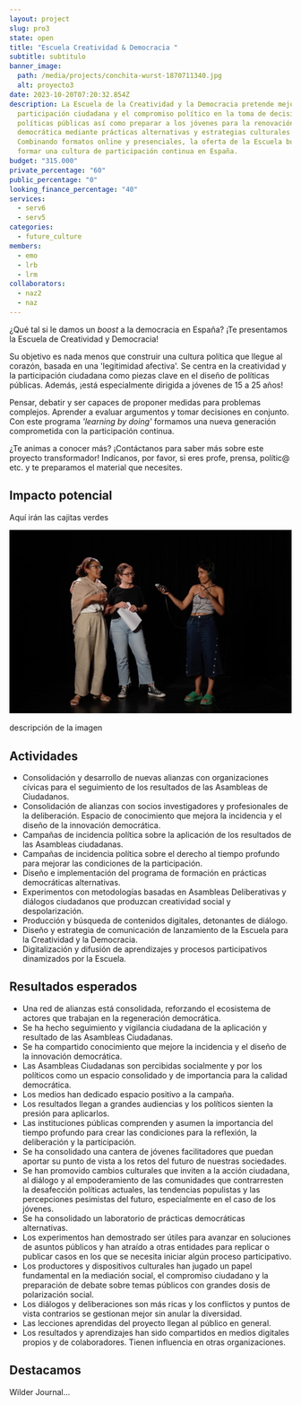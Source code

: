 ```yaml
---
layout: project
slug: pro3
state: open
title: "Escuela Creatividad & Democracia "
subtitle: s﻿ubtitulo
banner_image:
  path: /media/projects/conchita-wurst-1870711340.jpg
  alt: proyecto3
date: 2023-10-20T07:20:32.854Z
description: La Escuela de la Creatividad y la Democracia pretende mejorar la
  participación ciudadana y el compromiso político en la toma de decisiones y
  políticas públicas así como preparar a los jóvenes para la renovación
  democrática mediante prácticas alternativas y estrategias culturales.
  Combinando formatos online y presenciales, la oferta de la Escuela busca
  formar una cultura de participación continua en España.
budget: "315.000"
private_percentage: "60"
public_percentage: "0"
looking_finance_percentage: "40"
services:
  - serv6
  - serv5
categories:
  - future_culture
members:
  - emo
  - lrb
  - lrm
collaborators:
  - naz2
  - naz
---
```

¿Qué tal si le damos un *boost* a la democracia en España? ¡Te presentamos la Escuela de Creatividad y Democracia!

Su objetivo es nada menos que construir una cultura política que llegue al corazón, basada en una 'legitimidad afectiva'. Se centra en la creatividad y la participación ciudadana como piezas clave en el diseño de políticas públicas. Además, ¡está especialmente dirigida a jóvenes de 15 a 25 años!

Pensar, debatir y ser capaces de proponer medidas para problemas complejos. Aprender a evaluar argumentos y tomar decisiones en conjunto. Con este programa *'learning by doing'* formamos una nueva generación comprometida con la participación continua.

¿Te animas a conocer más? ¡Contáctanos para saber más sobre este proyecto transformador! Indícanos, por favor, si eres profe, prensa, polític@ etc. y te preparamos el material que necesites.

## Impacto potencial

Aquí irán las cajitas verdes

![](/media/pic_dm.png "Aquí va el título de la imagen")

descripción de la imagen

## Actividades

* Consolidación y desarrollo de nuevas alianzas con organizaciones cívicas para el seguimiento de los resultados de las Asambleas de Ciudadanos.
* Consolidación de alianzas con socios investigadores y profesionales de la deliberación. Espacio de conocimiento que mejora la incidencia y el diseño de la innovación democrática.
* Campañas de incidencia política sobre la aplicación de los resultados de las Asambleas ciudadanas.
* Campañas de incidencia política sobre el derecho al tiempo profundo para mejorar las condiciones de la participación.
* Diseño e implementación del programa de formación en prácticas democráticas alternativas.
* Experimentos con metodologías basadas en Asambleas Deliberativas y diálogos ciudadanos que produzcan creatividad social y despolarización.
* Producción y búsqueda de contenidos digitales, detonantes de diálogo.
* Diseño y estrategia de comunicación de lanzamiento de la Escuela para la Creatividad y la Democracia.
* Digitalización y difusión de aprendizajes y procesos participativos dinamizados por la Escuela.

## Resultados esperados

* Una red de alianzas está consolidada, reforzando el ecosistema de actores que trabajan en la regeneración democrática.
* Se ha hecho seguimiento y vigilancia ciudadana de la aplicación y resultado de las Asambleas Ciudadanas.
* Se ha compartido conocimiento que mejore la incidencia y el diseño de la innovación democrática.
* Las Asambleas Ciudadanas son  percibidas socialmente y por los políticos como un espacio consolidado y de importancia para la calidad democrática.
* Los medios han dedicado espacio positivo a la campaña.
* Los resultados llegan a grandes audiencias y los políticos sienten la presión para aplicarlos.
* Las instituciones públicas comprenden y asumen la importancia del tiempo profundo para crear las condiciones para la reflexión, la deliberación y la participación.
* Se ha consolidado una cantera de jóvenes facilitadores que puedan aportar su punto de vista a los retos del futuro de nuestras sociedades.
* Se han promovido cambios culturales que inviten a la acción ciudadana, al diálogo y al empoderamiento de las comunidades que contrarresten la desafección políticas actuales, las tendencias populistas y las percepciones pesimistas del futuro, especialmente en el caso de los jóvenes.
* Se ha consolidado un laboratorio de prácticas democráticas alternativas.
* Los experimentos han demostrado ser útiles para avanzar en soluciones de asuntos públicos y han atraído a otras entidades para replicar o publicar casos en los que se necesita iniciar algún proceso participativo.
* Los productores y dispositivos culturales han jugado un papel fundamental en la mediación social, el compromiso ciudadano y  la preparación de debate sobre temas públicos con grandes dosis de polarización social.
* Los diálogos y deliberaciones son más ricas y los conflictos y puntos de vista contrarios se gestionan mejor sin anular la diversidad.
* Las lecciones aprendidas del proyecto llegan al público en general.
* Los resultados y aprendizajes han sido compartidos en medios digitales propios y de colaboradores. Tienen influencia en otras organizaciones.

## Destacamos

Wilder Journal...
